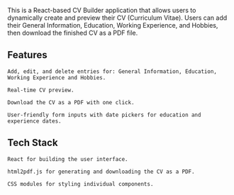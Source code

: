 This is a React-based CV Builder application that allows users to dynamically create and preview their CV (Curriculum Vitae). Users can add their General Information, Education, Working Experience, and Hobbies, then download the finished CV as a PDF file.
## Features

    Add, edit, and delete entries for: General Information, Education, Working Experience and Hobbies.
    
    Real-time CV preview.

    Download the CV as a PDF with one click.

    User-friendly form inputs with date pickers for education and experience dates.

## Tech Stack

    React for building the user interface.

    html2pdf.js for generating and downloading the CV as a PDF.

    CSS modules for styling individual components.
